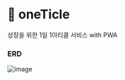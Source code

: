 # 🐝 oneTicle
성장을 위한 1일 1아티클 서비스 with PWA

### ERD
![image](https://user-images.githubusercontent.com/22907830/98470419-ca1f0980-2228-11eb-9808-f57eb1d50dc3.png)
